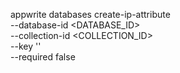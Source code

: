 appwrite databases create-ip-attribute \
    --database-id <DATABASE_ID> \
    --collection-id <COLLECTION_ID> \
    --key '' \
    --required false
